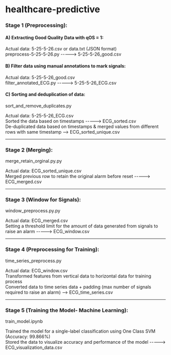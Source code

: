 # healthcare-predictive

### Stage 1 (Preprocessing):

#### A) Extracting Good Quality Data with qOS = 1:
Actual data: 5-25-5-26.csv or data.txt (JSON format) <br/>
preprocess-5-25-5-26.py -----> 5-25-5-26_good.csv

#### B) Filter data using manual annotations to mark signals:
Actual data: 5-25-5-26_good.csv <br/>
filter_annotated_ECG.py -----> 5-25-5-26_ECG.csv

#### C) Sorting and deduplication of data:
sort_and_remove_duplicates.py

Actual data: 5-25-5-26_ECG.csv <br/>
Sorted the data based on timestamps -----> ECG_sorted.csv <br/>
De-duplicated data based on timestamps & merged values from different rows with same timestamp --> ECG_sorted_unique.csv

---------------------------------------------------------

### Stage 2 (Merging):
merge_retain_orginal.py.py

Actual data: ECG_sorted_unique.csv <br/>
Merged previous row to retain the original alarm before reset -----> ECG_merged.csv

---------------------------------------------------------

### Stage 3 (Window for Signals):
window_preprocess.py.py

Actual data: ECG_merged.csv <br/>
Setting a threshold limit for the amount of data generated from signals to raise an alarm -----> ECG_window.csv

---------------------------------------------------------

### Stage 4 (Preprocessing for Training):
time_series_preprocess.py

Actual data: ECG_window.csv <br>
Transformed features from vertical data to horizontal data for training process <br/>
Converted data to time series data + padding (max number of signals required to raise an alarm) --> ECG_time_series.csv

---------------------------------------------------------

### Stage 5 (Training the Model- Machine Learning):
train_model.ipynb

Trained the model for a single-label classification using One Class SVM (Accuracy: 99.866%) <br/>
Stored the data to visualize accuracy and performance of the model -----> ECG_visualization_data.csv
